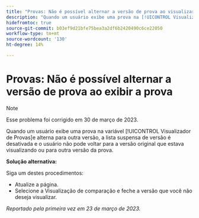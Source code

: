 ```yaml
---
title: "Provas: Não é possível alternar a versão de prova ao visualizar a prova"
description: "Quando um usuário exibe uma prova na [!UICONTROL Visualizador de Provas]e alterna para outra versão, a lista suspensa de versão é desativada e o usuário não pode voltar para a versão original que estava visualizando ou para outra versão da prova."
hidefromtoc: true
source-git-commit: b03ef9d21bfe75bea3a2df6b2420490c6ce22050
workflow-type: tm+mt
source-wordcount: '130'
ht-degree: 14%

---
```



# Provas: Não é possível alternar a versão de prova ao exibir a prova

>[!NOTE]
>
>Esse problema foi corrigido em 30 de março de 2023.

Quando um usuário exibe uma prova na variável [!UICONTROL Visualizador de Provas]e alterna para outra versão, a lista suspensa de versão é desativada e o usuário não pode voltar para a versão original que estava visualizando ou para outra versão da prova.

**Solução alternativa:**

Siga um destes procedimentos:

* Atualize a página.
* Selecione a Visualização de comparação e feche a versão que você não deseja visualizar.

_Reportado pela primeira vez em 23 de março de 2023._

